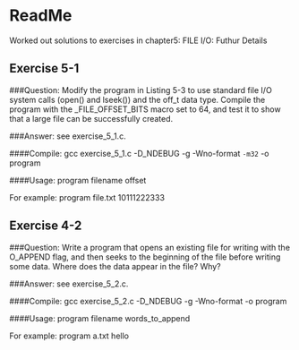 # ReadMe

Worked out solutions to exercises in chapter5: FILE I/O: Futhur Details 

## Exercise 5-1

###Question:
    Modify the program in Listing 5-3 to use standard file I/O system calls (open() and
    lseek()) and the off_t data type. Compile the program with the _FILE_OFFSET_BITS
    macro set to 64, and test it to show that a large file can be successfully created.

###Answer: 
see exercise_5_1.c.

####Compile: 
gcc exercise_5_1.c -D_NDEBUG -g -Wno-format `-m32` -o program 


####Usage: 
program filename offset 

For example: program file.txt 10111222333

## Exercise 4-2

###Question:
    Write a program that opens an existing file for writing with the O_APPEND flag, and
    then seeks to the beginning of the file before writing some data. Where does the
    data appear in the file? Why?

###Answer: 
see exercise_5_2.c.

####Compile: 
gcc exercise_5_2.c -D_NDEBUG -g -Wno-format -o program


####Usage: 
program filename words_to_append

For example: program a.txt hello